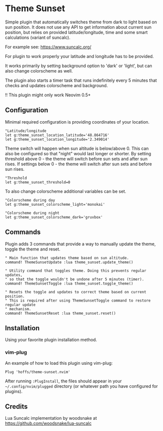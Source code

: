 # Theme Sunset

Simple plugin that automatically switches theme from dark to light based on sun position.
It does not use any API to get information about current sun position, but relies on provided
latitude/longitude, time and some smart calculations (variant of suncalc).

For example see: https://www.suncalc.org/

For plugin to work properly your latitude and longitude has to be provided.

It works primarily by setting background option to 'dark' or 'light', but can also change colorscheme
as well.

The plugin also starts a timer task that runs indefinitely every 5 minutes that checks and updates
colorscheme and background.

!! This plugin might only work Neovim 0.5+

## Configuration

Minimal required configuration is providing coordinates of your location.

```VimL
"Latitude/longitude
let g:theme_sunset_location_latitude='48.864716'
let g:theme_sunset_location_longitude='2.349014'
```

Theme switch will happen when sun altitude is below/above 0. This can also be configured so that
"night" would last longer or shorter. By setting threshold above 0 - the theme will switch before
sun sets and after sun rises. If settings below 0 - the theme will switch after sun sets and before
sun rises.

```VimL
"Threshold
let g:theme_sunset_threshold=0
```

To also change colorscheme additional variables can be set.

```VimL
"Colorscheme during day
let g:theme_sunset_colorscheme_light='monokai'

"Colorscheme during night
let g:theme_sunset_colorscheme_dark='gruvbox'
```

## Commands

Plugin adds 3 commands that provide a way to manually update the theme, toggle the theme and reset.

```VimL
" Main function that updates theme based on sun altitude.
command! ThemeSunsetUpdate :lua theme_sunset.update_theme()

" Utility command that toggles theme. Doing this prevents regular updates,
" so that the toggle wouldn't be undone after 5 minutes (timer).
command! ThemeSunsetToggle :lua theme_sunset.toggle_theme()

" Resets the toggle and updates to correct theme based on current position.
" This is required after using ThemeSunsetToggle command to restore regular update
" mechanism.
command! ThemeSunsetReset :lua theme_sunset.reset()
```

## Installation

Using your favorite plugin installation method.

### vim-plug

An example of how to load this plugin using vim-plug:

```VimL
Plug 'hoffs/theme-sunset.nvim'
```

After running `:PlugInstall`, the files should appear in your `~/.config/nvim/plugged` directory (or whatever path you have configured for plugins).

## Credits

Lua Suncalc implementation by woodsnake at https://github.com/woodsnake/lua-suncalc
